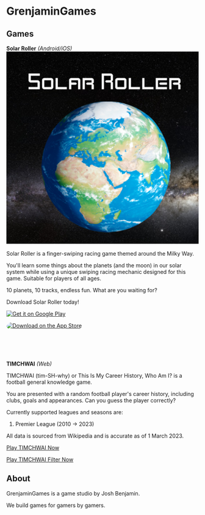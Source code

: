 # GrenjaminGames

## Games
**Solar Roller**
*(Android/iOS)*
![Solar Roller Logo](/assets/img/solar_roller_logo.png)

Solar Roller is a finger-swiping racing game themed around the Milky Way.

You'll learn some things about the planets (and the moon) in our solar system while using a unique swiping racing mechanic designed for this game. Suitable for players of all ages.

10 planets, 10 tracks, endless fun.
What are you waiting for?

Download Solar Roller today!

<a href='https://play.google.com/store/apps/details?id=com.GrenjaminGames.SolarRoller&pcampaignid=pcampaignidMKT-Other-global-all-co-prtnr-py-PartBadge-Mar2515-1'><img alt='Get it on Google Play' src='https://play.google.com/intl/en_us/badges/static/images/badges/en_badge_web_generic.png'/></a>

<a href="https://apps.apple.com/us/app/solar-roller/id6475166289?itsct=apps_box_badge&amp;itscg=30200" style="display: inline-block; overflow: hidden; border-radius: 13px; width: 250px; height: 83px;"><img src="https://tools.applemediaservices.com/api/badges/download-on-the-app-store/black/en-us?size=250x83&amp;releaseDate=1703894400" alt="Download on the App Store" style="border-radius: 13px; width: 250px; height: 83px;"></a>

**TIMCHWAI**
*(Web)*

TIMCHWAI (tim-SH-why) or This Is My Career History, Who Am I? is a football general knowledge game.

You are presented with a random football player's career history, including clubs, goals and appearances. Can you guess the player correctly?

Currently supported leagues and seasons are:
1. Premier League (2010 -> 2023)

All data is sourced from Wikipedia and is accurate as of 1 March 2023.

[Play TIMCHWAI Now](https://timchwai.com)

[Play TIMCHWAI Filter Now](https://timchwai.com/filter)

## About
GrenjaminGames is a game studio by Josh Benjamin.

We build games for gamers by gamers.
